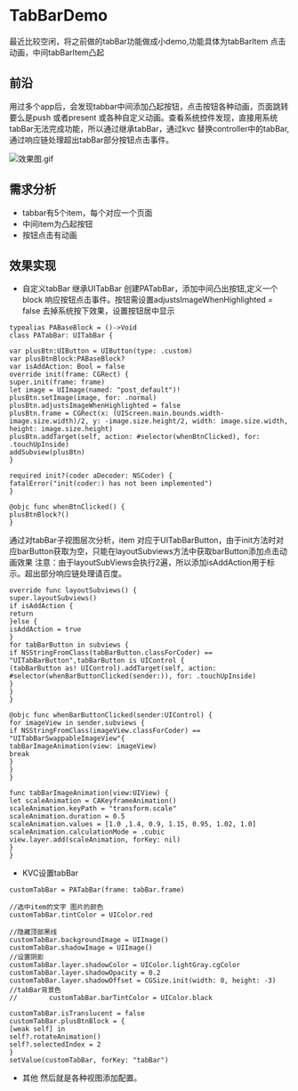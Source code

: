 # TabBarDemo
最近比较空闲，将之前做的tabBar功能做成小demo,功能具体为tabBarItem 点击动画，中间tabBarItem凸起

## 前沿
用过多个app后，会发现tabbar中间添加凸起按钮，点击按钮各种动画，页面跳转要么是push 或者present 或各种自定义动画。查看系统控件发现，直接用系统tabBar无法完成功能，所以通过继承tabBar，通过kvc 替换controller中的tabBar,通过响应链处理超出tabBar部分按钮点击事件。

![效果图.gif](![图一.png](http://upload-images.jianshu.io/upload_images/1828346-97cf7a08ac80f0dc.png?imageMogr2/auto-orient/strip%7CimageView2/2/w/1240))

## 需求分析
* tabbar有5个item，每个对应一个页面
* 中间item为凸起按钮
* 按钮点击有动画

## 效果实现
* 自定义tabBar 
继承UITabBar 创建PATabBar，添加中间凸出按钮,定义一个block 响应按钮点击事件。按钮需设置adjustsImageWhenHighlighted = false 去掉系统按下效果，设置按钮居中显示
```
typealias PABaseBlock = ()->Void
class PATabBar: UITabBar {

var plusBtn:UIButton = UIButton(type: .custom)
var plusBtnBlock:PABaseBlock?
var isAddAction: Bool = false
override init(frame: CGRect) {
super.init(frame: frame)        
let image = UIImage(named: "post_default")!
plusBtn.setImage(image, for: .normal)
plusBtn.adjustsImageWhenHighlighted = false 
plusBtn.frame = CGRect(x: (UIScreen.main.bounds.width-image.size.width)/2, y: -image.size.height/2, width: image.size.width, height: image.size.height)
plusBtn.addTarget(self, action: #selector(whenBtnClicked), for: .touchUpInside)
addSubview(plusBtn)
}

required init?(coder aDecoder: NSCoder) {
fatalError("init(coder:) has not been implemented")
}

@objc func whenBtnClicked() {
plusBtnBlock?()
}

```
通过对tabBar子视图层次分析，item 对应于UITabBarButton，由于init方法时对应barButton获取为空，只能在layoutSubviews方法中获取barButton添加点击动画效果
注意：由于layoutSubViews会执行2遍，所以添加isAddAction用于标示。超出部分响应链处理请百度。

```
override func layoutSubviews() {
super.layoutSubviews()
if isAddAction {
return
}else {
isAddAction = true
}
for tabBarButton in subviews {
if NSStringFromClass(tabBarButton.classForCoder) == "UITabBarButton",tabBarButton is UIControl {
(tabBarButton as! UIControl).addTarget(self, action: #selector(whenBarButtonClicked(sender:)), for: .touchUpInside)
}
}
}

@objc func whenBarButtonClicked(sender:UIControl) {
for imageView in sender.subviews {
if NSStringFromClass(imageView.classForCoder) == "UITabBarSwappableImageView"{
tabBarImageAnimation(view: imageView)
break
}
}
}

func tabBarImageAnimation(view:UIView) {
let scaleAnimation = CAKeyframeAnimation()
scaleAnimation.keyPath = "transform.scale"
scaleAnimation.duration = 0.5
scaleAnimation.values = [1.0 ,1.4, 0.9, 1.15, 0.95, 1.02, 1.0]
scaleAnimation.calculationMode = .cubic
view.layer.add(scaleAnimation, forKey: nil)
}
}

```

* KVC设置tabBar

```
customTabBar = PATabBar(frame: tabBar.frame)

//选中item的文字 图片的颜色
customTabBar.tintColor = UIColor.red

//隐藏顶部黑线
customTabBar.backgroundImage = UIImage()
customTabBar.shadowImage = UIImage()
//设置阴影
customTabBar.layer.shadowColor = UIColor.lightGray.cgColor
customTabBar.layer.shadowOpacity = 0.2
customTabBar.layer.shadowOffset = CGSize.init(width: 0, height: -3)
//tabBar背景色
//        customTabBar.barTintColor = UIColor.black

customTabBar.isTranslucent = false
customTabBar.plusBtnBlock = {
[weak self] in
self?.rotateAnimation()
self?.selectedIndex = 2
}
setValue(customTabBar, forKey: "tabBar")
```

* 其他
然后就是各种视图添加配置。
